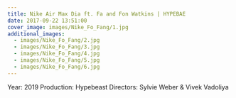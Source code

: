 ```yaml
---
title: Nike Air Max Dia ft. Fa and Fon Watkins | HYPEBAE
date: 2017-09-22 13:51:00
cover_image: images/Nike_Fo_Fang/1.jpg
additional_images:
  - images/Nike_Fo_Fang/2.jpg
  - images/Nike_Fo_Fang/3.jpg
  - images/Nike_Fo_Fang/4.jpg
  - images/Nike_Fo_Fang/5.jpg
  - images/Nike_Fo_Fang/6.jpg
---
```


Year: 2019
Production: Hypebeast
Directors: Sylvie Weber & Vivek Vadoliya
